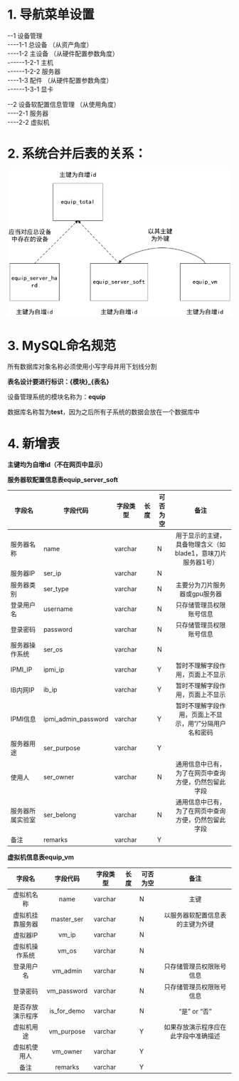 # 1. 导航菜单设置

--1 设备管理<br />
----1-1 总设备 （从资产角度）<br />
----1-2 主设备 （从硬件配置参数角度）<br />
------1-2-1 主机<br />
------1-2-2 服务器<br />
----1-3 配件   （从硬件配置参数角度）<br />
------1-3-1 显卡<br />

--2 设备软配置信息管理 （从使用角度）<br />
----2-1 服务器<br />
----2-2 虚拟机<br />



# 2. 系统合并后表的关系：

![img](.\\readme.assets\\clipboard.png)


# 3. MySQL命名规范

所有数据库对象名称必须使用小写字母并用下划线分割

**表名设计要进行标识：{模块}_{表名}**

设备管理系统的模块名称为：**equip**

数据库名称暂为**test**，因为之后所有子系统的数据会放在一个数据库中



# 4. 新增表

**主键均为自增id（不在网页中显示）**

**服务器软配置信息表equip_server_soft**

| 字段名           | 字段代码            | 字段类型 | 长度 | 可否为空 |                            备注                             |
| ---------------- | ------------------- | -------- | ---- | -------- | :---------------------------------------------------------: |
| 服务器名称       | name                | varchar  |      | N        | 用于显示的主键，具备物理含义（如blade1，意味刀片服务器1号） |
| 服务器IP         | ser_ip              | varchar  |      | N        |                                                             |
| 服务器类别       | ser_type            | varchar  |      | N        |                主要分为刀片服务器或gpu服务器                |
| 登录用户名       | username            | varchar  |      | N        |                  只存储管理员权限账号信息                   |
| 登录密码         | password            | varchar  |      | N        |                  只存储管理员权限账号信息                   |
| 服务器操作系统   | ser_os              | varchar  |      | N        |                                                             |
| IPMI_IP          | ipmi_ip             | varchar  |      | Y        |              暂时不理解字段作用，页面上不显示               |
| IB内网IP         | ib_ip               | varchar  |      | Y        |              暂时不理解字段作用，页面上不显示               |
| IPMI信息         | ipmi_admin_password | varchar  |      | Y        |   暂时不理解字段作用，页面上不显示，用“/”分隔用户名和密码   |
| 服务器用途       | ser_purpose         | varchar  |      | Y        |                                                             |
| 使用人           | ser_owner           | varchar  |      | N        |    通用信息中已有，为了在网页中查询方便，仍然包留此字段     |
| 服务器所属实验室 | ser_belong          | varchar  |      | N        |    通用信息中已有，为了在网页中查询方便，仍然包留此字段     |
| 备注             | remarks             | varchar  |      | Y        |                                                             |

**虚拟机信息表equip_vm**

|      字段名      |  字段代码   | 字段类型 | 长度 | 可否为空 |                 备注                 |
| :--------------: | :---------: | -------- | ---- | -------- | :----------------------------------: |
|    虚拟机名称    |    name     | varchar  |      | N        |                 主键                 |
| 虚拟机挂靠服务器 | master_ser  | varchar  |      | N        |   以服务器软配置信息表的主键为外键   |
|     虚拟器IP     |    vm_ip    | varchar  |      | N        |                                      |
|  虚拟机操作系统  |    vm_os    | varchar  |      | N        |                                      |
|    登录用户名    |  vm_admin   | varchar  |      | N        |       只存储管理员权限账号信息       |
|     登录密码     | vm_password | varchar  |      | N        |       只存储管理员权限账号信息       |
| 是否存放演示程序 | is_for_demo | varchar  |      | N        |             “是” or “否”             |
|    虚拟机用途    | vm_purpose  | varchar  |      | Y        | 如果存放演示程序应在此字段中准确描述 |
|   虚拟机使用人   |  vm_owner   | varchar  |      | Y        |                                      |
|       备注       |   remarks   | varchar  |      | Y        |                                      |

